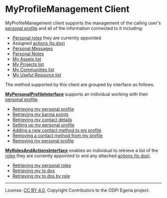 <!-- SPDX-License-Identifier: CC-BY-4.0 -->
<!-- Copyright Contributors to the ODPi Egeria project. -->


# MyProfileManagement Client

MyProfileManagement client supports the management of the calling user's
[personal profile](../../../docs/concepts/personal-profile.md)
and all of the information connected to it including:

 * [Personal roles](../../../docs/concepts/personal-roles.md) they are currently appointed
 * Assigned [actions (to dos)](../../../docs/concepts/to-do.md)
 * [Personal Messages](../../../docs/concepts/personal-message.md)
 * [Personal Notes](../../../docs/concepts/personal-notes.md)
 * [My Assets list](../../../docs/concepts/favorite-things-collection.md)
 * [My Projects list](../../../docs/concepts/favorite-things-collection.md)
 * [My Communities list](../../../docs/concepts/favorite-things-collection.md)
 * [My Useful Resource list](../../../docs/concepts/useful-resource.md)

The method supported by this client are grouped by interface as follows.

[**MyPersonalProfileInterface**](../../../community-profile-api/docs/interfaces/my-personal-profile-interface.md)
supports an individual working with their
[personal profile](../../../docs/concepts/personal-profile.md).

* [Retrieving my personal profile](retrieving-my-personal-profile-with-java.md)
* [Retrieving my karma points](retrieving-my-karma-points-with-java.md)
* [Retrieving my contact details](retrieving-my-contact-details-with-java.md)
* [Setting up my personal profile](setting-up-my-personal-profile-with-java.md)
* [Adding a new contact method to my profile](adding-a-new-contact-method-to-my-profile-with-java.md)
* [Removing a contact method from my profile](removing-a-contact-method-from-my-profile-with-java.md)
* [Removing my personal profile](removing-my-personal-profile-with-java.md)


[**MyRolesAndActionsInterface**](../../../community-profile-api/docs/interfaces/my-roles-and-actions-inteface.md)
enables an individual to retrieve a
list of the [roles](../../../docs/concepts/personal-roles.md) they are currently appointed to and any
attached [actions (to dos)](../../../docs/concepts/to-do.md).

* [Retrieving my personal roles](retrieving-my-personal-roles-with-java.md)
* [Retrieving my to dos](retrieving-my-to-dos-with-java.md)
* [Retrieving my to dos by role](retrieving-my-to-dos-by-role-with-java.md)





----
License: [CC BY 4.0](https://creativecommons.org/licenses/by/4.0/),
Copyright Contributors to the ODPi Egeria project.